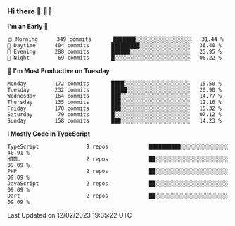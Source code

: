 ### Hi there 👋 🧑‍💻



<!--START_SECTION:waka-->
**I'm an Early 🐤** 

```text
🌞 Morning      349 commits       ███████░░░░░░░░░░░░░░░░░░   31.44 % 
🌆 Daytime      404 commits       █████████░░░░░░░░░░░░░░░░   36.40 % 
🌃 Evening      288 commits       ██████░░░░░░░░░░░░░░░░░░░   25.95 % 
🌙 Night         69 commits       █░░░░░░░░░░░░░░░░░░░░░░░░   06.22 % 

```
📅 **I'm Most Productive on Tuesday** 

```text
Monday         172 commits       ████░░░░░░░░░░░░░░░░░░░░░   15.50 % 
Tuesday        232 commits       █████░░░░░░░░░░░░░░░░░░░░   20.90 % 
Wednesday      164 commits       ███░░░░░░░░░░░░░░░░░░░░░░   14.77 % 
Thursday       135 commits       ███░░░░░░░░░░░░░░░░░░░░░░   12.16 % 
Friday         170 commits       ███░░░░░░░░░░░░░░░░░░░░░░   15.32 % 
Saturday        79 commits       █░░░░░░░░░░░░░░░░░░░░░░░░   07.12 % 
Sunday         158 commits       ███░░░░░░░░░░░░░░░░░░░░░░   14.23 % 

```


**I Mostly Code in TypeScript** 

```text
TypeScript               9 repos             ██████████░░░░░░░░░░░░░░░   40.91 % 
HTML                     2 repos             ██░░░░░░░░░░░░░░░░░░░░░░░   09.09 % 
PHP                      2 repos             ██░░░░░░░░░░░░░░░░░░░░░░░   09.09 % 
JavaScript               2 repos             ██░░░░░░░░░░░░░░░░░░░░░░░   09.09 % 
Dart                     2 repos             ██░░░░░░░░░░░░░░░░░░░░░░░   09.09 % 

```



 Last Updated on 12/02/2023 19:35:22 UTC
<!--END_SECTION:waka-->


